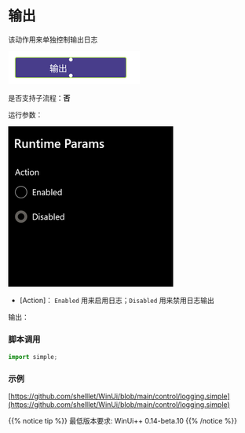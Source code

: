 # 输出 
该动作用来单独控制输出日志

![action](./images/2022-12-26_163737.png ':size=90%')


是否支持子流程：**否**


运行参数：

![param](./images/2022-12-26_163807.png ':size=90%')

* [Action]： `Enabled` 用来启用日志；`Disabled` 用来禁用日志输出

输出：


### 脚本调用

```python
import simple;

```

### 示例

[https://github.com/shelllet/WinUi/blob/main/control/logging.simple](https://github.com/shelllet/WinUi/blob/main/control/logging.simple)


{{% notice tip %}}
最低版本要求: WinUi++ 0.14-beta.10 
{{% /notice %}}

